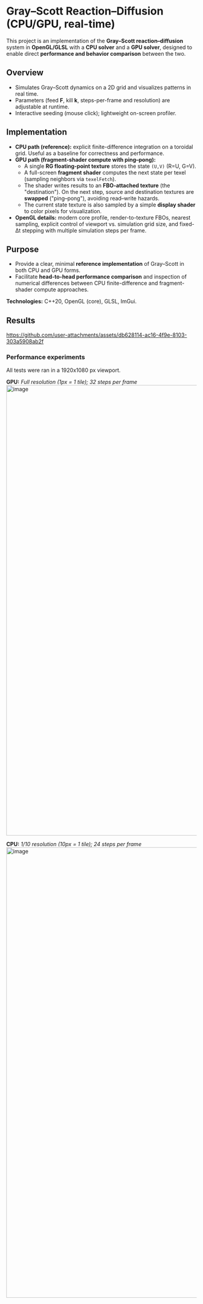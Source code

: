# Gray–Scott Reaction–Diffusion (CPU/GPU, real-time)

This project is an implementation of the **Gray–Scott reaction–diffusion** system in **OpenGL/GLSL** with a **CPU solver** and a **GPU solver**, designed to enable direct **performance and behavior comparison** between the two.

## Overview

* Simulates Gray–Scott dynamics on a 2D grid and visualizes patterns in real time.
* Parameters (feed **F**, kill **k**, steps-per-frame and resolution) are adjustable at runtime.
* Interactive seeding (mouse click); lightweight on-screen profiler.

## Implementation

* **CPU path (reference):** explicit finite-difference integration on a toroidal grid. Useful as a baseline for correctness and performance.
* **GPU path (fragment-shader compute with ping–pong):**
  * A single **RG floating-point texture** stores the state `(U,V)` (R=U, G=V).
  * A full-screen **fragment shader** computes the next state per texel (sampling neighbors via `texelFetch`).
  * The shader writes results to an **FBO-attached texture** (the "destination"). On the next step, source and destination textures are **swapped** ("ping–pong"), avoiding read–write hazards.
  * The current state texture is also sampled by a simple **display shader** to color pixels for visualization.
* **OpenGL details:** modern core profile, render-to-texture FBOs, nearest sampling, explicit control of viewport vs. simulation grid size, and fixed-Δt stepping with multiple simulation steps per frame.

## Purpose

* Provide a clear, minimal **reference implementation** of Gray–Scott in both CPU and GPU forms.
* Facilitate **head-to-head performance comparison** and inspection of numerical differences between CPU finite-difference and fragment-shader compute approaches.

**Technologies:** C++20, OpenGL (core), GLSL, ImGui.

## Results

https://github.com/user-attachments/assets/db628114-ac16-4f9e-8103-303a5908ab2f

### Performance experiments

All tests were ran in a 1920x1080 px viewport.

**GPU:** *Full resolution (1px = 1 tile); 32 steps per frame*
<img width="1960" height="1190" alt="image" src="https://github.com/user-attachments/assets/1bd89869-059a-4bdf-9d00-8c3d85b5172b" />

**CPU:** *1/10 resolution (10px = 1 tile); 24 steps per frame*
<img width="1960" height="1190" alt="image" src="https://github.com/user-attachments/assets/f18507ee-f6de-412e-9e2c-329ed7ea7d2e" />

